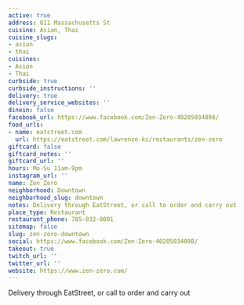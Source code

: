 ```yaml
---
active: true
address: 811 Massachusetts St
cuisine: Asian, Thai
cuisine_slugs:
- asian
- thai
cuisines:
- Asian
- Thai
curbside: true
curbside_instructions: ''
delivery: true
delivery_service_websites: ''
dinein: false
facebook_url: https://www.facebook.com/Zen-Zero-40205034098/
food_urls:
- name: eatstreet.com
  url: https://eatstreet.com/lawrence-ks/restaurants/zen-zero
giftcard: false
giftcard_notes: ''
giftcard_url: ''
hours: Mo-Su 11am-9pm
instagram_url: ''
name: Zen Zero
neighborhood: Downtown
neighborhood_slug: downtown
notes: Delivery through EatStreet, or call to order and carry out
place_type: Restaurant
restaurant_phone: 785-832-0001
sitemap: false
slug: zen-zero-downtown
social: https://www.facebook.com/Zen-Zero-40205034098/
takeout: true
twitch_url: ''
twitter_url: ''
website: https://www.zen-zero.com/
---
```


Delivery through EatStreet, or call to order and carry out